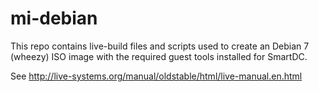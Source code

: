 mi-debian
=========

This repo contains live-build files and scripts used to create an Debian 7 (wheezy) ISO image with the required guest tools installed for SmartDC.


See http://live-systems.org/manual/oldstable/html/live-manual.en.html
